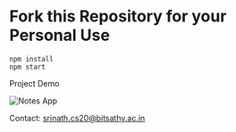 # Fork this Repository for your Personal Use
```
npm install
npm start
```

Project Demo

![Notes App](https://user-images.githubusercontent.com/85686300/223317784-1512f958-a67b-4e3c-bf70-eefff7ea4c82.png)



Contact:
srinath.cs20@bitsathy.ac.in
